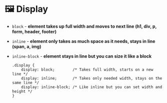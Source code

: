 # 🖼 Display

- `block` - **element takes up full width and moves to next line (h1, div, p, form, header, footer)**
- `inline` - **element only takes as much space as it needs, stays in line (span, a, img)**
- `inline-block` - **element stays in line but you can size it like a block**
  
      .display {
          display: block;        /* Takes full width, starts on a new line */
          display: inline;       /* Takes only needed width, stays on the same line */
          display: inline-block; /* Like inline but you can set width and height */
      }
